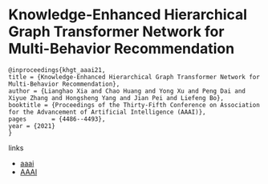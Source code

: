 # Knowledge-Enhanced Hierarchical Graph Transformer Network for Multi-Behavior Recommendation

```
@inproceedings{khgt_aaai21,
title = {Knowledge-Enhanced Hierarchical Graph Transformer Network for Multi-Behavior Recommendation},
author = {Lianghao Xia and Chao Huang and Yong Xu and Peng Dai and Xiyue Zhang and Hongsheng Yang and Jian Pei and Liefeng Bo},
booktitle = {Proceedings of the Thirty-Fifth Conference on Association for the Advancement of Artificial Intelligence (AAAI)},
pages	    = {4486--4493},
year = {2021}
}
```

links
- [aaai](https://www.aaai.org/AAAI21Papers/AAAI-3071.XiaL.pdf)
- [AAAI](https://ojs.aaai.org/index.php/AAAI/article/view/16576)
